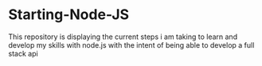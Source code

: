 # Starting-Node-JS
This repository is displaying the current steps i am taking to learn and develop my skills with node.js with the intent of being able to develop a full stack api
